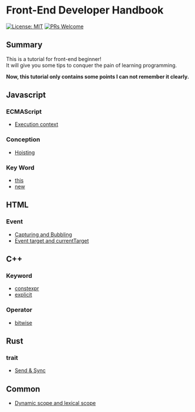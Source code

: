 # Front-End Developer Handbook

[![License: MIT](https://img.shields.io/badge/License-MIT-green.svg)](https://opensource.org/licenses/MIT)
[![PRs Welcome](https://img.shields.io/badge/PRs-welcome-blue.svg)](http://makeapullrequest.com)

## Summary

This is a tutorial for front-end beginner!  
It will give you some tips to conquer the pain of learning programming.  

**Now, this tutorial only contains some points I can not remember it clearly.**

## Javascript

### ECMAScript
- [Execution context](js/ecmascript/execution%20context/readme.md)

### Conception
- [Hoisting](js/hoisting/readme.md)

### Key Word
- [this](js/this/readme.md)
- [new](js/new/readme.md)


## HTML

### Event
- [Capturing and Bubbling](html/event/capturing_bubbling/readme.md)
- [Event target and currentTarget](html/event/target_currentTarget/readme.md)

## C++

### Keyword
- [constexpr](C++/keyword/constexpr/readme.md)
- [explicit](C++/keyword/explicit/readme.md)

### Operator
- [bitwise](C++/operator/bitwise/readme.md)

## Rust

### trait
- [Send & Sync](Rust/Send%20&%20Sync/readme.md)

## Common
- [Dynamic scope and lexical scope](common/dynamic%20scope%20and%20lexical%20scope/readme.md)
